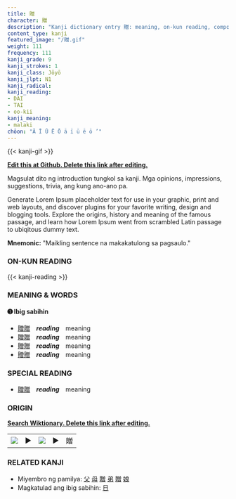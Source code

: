 ```yaml
---
title: 贈
character: 贈
description: "Kanji dictionary entry 贈: meaning, on-kun reading, compounds, origin, related kanji"
content_type: kanji
featured_image: "/贈.gif"
weight: 111
frequency: 111
kanji_grade: 9
kanji_strokes: 1
kanji_class: Jōyō
kanji_jlpt: N1
kanji_radical: 
kanji_reading: 
- DAI
- TAI
- oo-kii
kanji_meaning:
- malaki
chōon: "Ā Ī Ū Ē Ō ā ī ū ē ō ’"
---
```

[//]: # (Don't edit the line below. Kanji animated GIF code is automatically generated.)
{{< kanji-gif >}}

[//]: # (Edit below this line.)

**[Edit this at Github. Delete this link after editing.](https://github.com/tim0g/tim/tree/main/content/kanji/贈/index.md)**

Magsulat dito ng introduction tungkol sa kanji. Mga opinions, impressions, suggestions, trivia, ang kung ano-ano pa.

Generate Lorem Ipsum placeholder text for use in your graphic, print and web layouts, and discover plugins for your favorite writing, design and blogging tools. Explore the origins, history and meaning of the famous passage, and learn how Lorem Ipsum went from scrambled Latin passage to ubiqitous dummy text.
 
**Mnemonic:** "Maikling sentence na makakatulong sa pagsaulo."

### ON-KUN READING

[//]: # (Don't edit the line below. ON-KUN READING code is automatically generated.)
{{< kanji-reading >}}

### MEANING & WORDS

#### ➊ **Ibig sabihin**
  - [贈](../贈)[贈](../贈)　***reading***　meaning
  - [贈](../贈)[贈](../贈)　***reading***　meaning
  - [贈](../贈)[贈](../贈)　***reading***　meaning
  - [贈](../贈)[贈](../贈)　***reading***　meaning

### SPECIAL READING
  - [贈](../贈)[贈](../贈)　***reading***　meaning

### ORIGIN

**[Search Wiktionary. Delete this link after editing.](https://wiktionary.org/wiki/贈)**
<table class="kanji-table"><tr><td>
<img src="60px-贈-bronze.svg.png">
</td><td>▶</td><td>
<img src="60px-贈-oracle.svg.png">
</td><td>▶</td>
<td class="kanji-origin">贈</td>
</tr></table>

### RELATED KANJI
- Miyembro ng pamilya: [父](../父) [母](../母) [贈](../贈) [弟](../弟) [贈](../贈) [娘](../娘)
- Magkatulad ang ibig sabihin: [日](../日)
